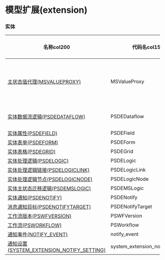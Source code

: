# 模型扩展(extension) <!-- {docsify-ignore-all} -->



### 实体

|    名称col200   | 代码名col150      |  实体类型col150   | 存储模式col100 | 表名称col200   |    联合主键col100   |  主状态col100   |  权限控制col150  |  启用审计col100    |  备注col500  |
| --------  |------------| -----   |  --------|  --------|  --------|    -------- | -------- | -------- |-------- |
|[主状态值代理(MSVALUEPROXY)](module/extension/MSValueProxy)|MSValueProxy|主实体|无存储||否|否|自控制|否|用于主状态流转设计工具代理业务数据。|
|[实体数据流逻辑(PSDEDATAFLOW)](module/extension/PSDEDataflow)|PSDEDataflow|主实体|无存储||否|否|自控制|否|实体数据流逻辑|
|[实体属性(PSDEFIELD)](module/extension/PSDEField)|PSDEField|主实体|无存储||否|否|自控制|否||
|[实体表单(PSDEFORM)](module/extension/PSDEForm)|PSDEForm|主实体|无存储||否|否|自控制|否||
|[实体表格(PSDEGRID)](module/extension/PSDEGrid)|PSDEGrid|主实体|无存储||否|否|自控制|否||
|[实体处理逻辑(PSDELOGIC)](module/extension/PSDELogic)|PSDELogic|主实体|无存储||否|否|自控制|否||
|[实体处理逻辑链接(PSDELOGICLINK)](module/extension/PSDELogicLink)|PSDELogicLink|主实体|无存储||否|否|自控制|否||
|[实体处理逻辑节点(PSDELOGICNODE)](module/extension/PSDELogicNode)|PSDELogicNode|主实体|无存储||否|否|自控制|否||
|[实体主状态迁移逻辑(PSDEMSLOGIC)](module/extension/PSDEMSLogic)|PSDEMSLogic|主实体|无存储||否|否|自控制|否||
|[实体通知(PSDENOTIFY)](module/extension/PSDENotify)|PSDENotify|主实体|无存储||否|否|自控制|否||
|[消息通知目标(PSDENOTIFYTARGET)](module/extension/PSDENotifyTarget)|PSDENotifyTarget|主实体|无存储||否|否|自控制|否||
|[工作流版本(PSWFVERSION)](module/extension/PSWFVersion)|PSWFVersion|主实体|无存储||否|否|自控制|否||
|[工作流(PSWORKFLOW)](module/extension/PSWorkflow)|PSWorkflow|主实体|无存储||否|否|自控制|否||
|[通知事件(NOTIFY_EVENT)](module/extension/notify_event)|notify_event|主实体|无存储||否|否|自控制|否||
|[通知设置(SYSTEM_EXTENSION_NOTIFY_SETTING)](module/extension/system_extension_notify_setting)|system_extension_notify_setting|主实体|ServiceAPI||否|否|自控制|否||

